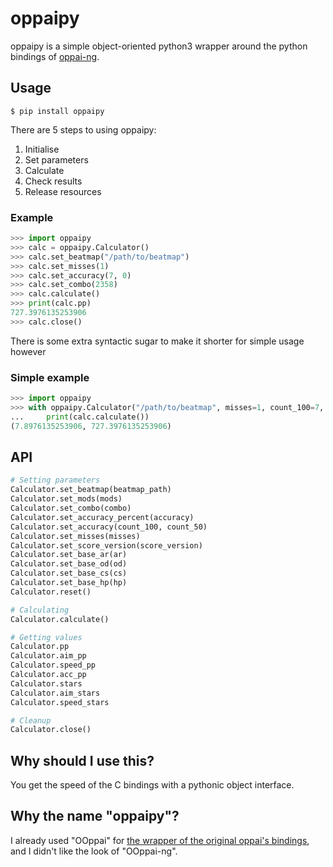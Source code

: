 # oppaipy

oppaipy is a simple object-oriented python3 wrapper around the python bindings of [oppai-ng](https://github.com/Francesco149/oppai-ng).

## Usage
```
$ pip install oppaipy
```

There are 5 steps to using oppaipy:

1. Initialise
2. Set parameters
3. Calculate
4. Check results
5. Release resources

### Example
```python
>>> import oppaipy
>>> calc = oppaipy.Calculator()
>>> calc.set_beatmap("/path/to/beatmap")
>>> calc.set_misses(1)
>>> calc.set_accuracy(7, 0)
>>> calc.set_combo(2358)
>>> calc.calculate()
>>> print(calc.pp)
727.3976135253906
>>> calc.close()
```

There is some extra syntactic sugar to make it shorter for simple usage however

### Simple example
```python
>>> import oppaipy
>>> with oppaipy.Calculator("/path/to/beatmap", misses=1, count_100=7, combo=2358) as calc:
...     print(calc.calculate())
(7.8976135253906, 727.3976135253906)
```

## API
```python
# Setting parameters
Calculator.set_beatmap(beatmap_path)
Calculator.set_mods(mods)
Calculator.set_combo(combo)
Calculator.set_accuracy_percent(accuracy)
Calculator.set_accuracy(count_100, count_50)
Calculator.set_misses(misses)
Calculator.set_score_version(score_version)
Calculator.set_base_ar(ar)
Calculator.set_base_od(od)
Calculator.set_base_cs(cs)
Calculator.set_base_hp(hp)
Calculator.reset()

# Calculating
Calculator.calculate()

# Getting values
Calculator.pp
Calculator.aim_pp
Calculator.speed_pp
Calculator.acc_pp
Calculator.stars
Calculator.aim_stars
Calculator.speed_stars

# Cleanup
Calculator.close()
```

## Why should I use this?
You get the speed of the C bindings with a pythonic object interface.

## Why the name "oppaipy"?
I already used "OOppai" for [the wrapper of the original oppai's bindings](https://github.com/Syriiin/OOppai), and I didn't like the look of "OOppai-ng".
